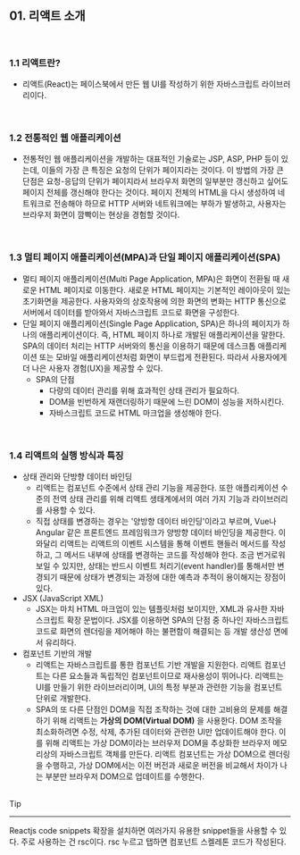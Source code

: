 ## 01. 리액트 소개

<br>

### 1.1 리액트란?

- 리액트(React)는 페이스북에서 만든 웹 UI를 작성하기 위한 자바스크립트 라이브러리이다.

<br>

### 1.2 전통적인 웹 애플리케이션

- 전통적인 웹 애플리케이션을 개발하는 대표적인 기술로는 JSP, ASP, PHP 등이 있는데, 이들의 가장 큰 특징은 요청의 단위가 페이지라는 것이다. 이 방법의 가장 큰 단점은 요청-응답의 단위가 페이지라서 브라우저 화면의 일부분만 갱신하고 싶어도 페이지 전체를 갱신해야 한다는 것이다. 페이지 전체의 HTML을 다시 생성하여 네트워크로 전송해야 하므로 HTTP 서버와 네트워크에는 부하가 발생하고, 사용자는 브라우저 화면이 깜빡이는 현상을 경험할 것이다.

<br>

### 1.3 멀티 페이지 애플리케이션(MPA)과 단일 페이지 애플리케이션(SPA)

- 멀티 페이지 애플리케이션(Multi Page Application, MPA)은 화면이 전환될 때 새로운 HTML 페이지로 이동한다. 새로운 HTML 페이지는 기본적인 레이아웃이 있는 초기화면을 제공한다. 사용자와의 상호작용에 의한 화면의 변화는 HTTP 통신으로 서버에서 데이터를 받아와서 자바스크립트 코드로 화면을 구성한다.
- 단일 페이지 애플리케이션(Single Page Application, SPA)은 하나의 페이지가 하나의 애플리케이션이다. 즉, HTML 페이지 하나로 개발된 애플리케이션을 말한다. SPA의 데이터 처리는 HTTP 서버와의 통신을 이용하기 때문에 데스크톱 애플리케이션 또는 모바일 애플리케이션처럼 화면이 부드럽게 전환된다. 따라서 사용자에게 더 나은 사용자 경험(UX)을 제공할 수 있다.
  - SPA의 단점
    - 다량의 데이터 관리를 위해 효과적인 상태 관리가 필요하다.
    - DOM을 빈번하게 재랜더링하기 때문에 느린 DOM이 성능을 저하시킨다.
    - 자바스크립트 코드로 HTML 마크업을 생성해야 한다.

<br>

### 1.4 리액트의 실행 방식과 특징

- 상태 관리와 단방향 데이터 바인딩
  - 리액트는 컴포넌트 수준에서 상태 관리 기능을 제공한다. 또한 애플리케이션 수준의 전역 상태 관리를 위해 리액트 생태계에서의 여러 가지 기능과 라이브러리를 사용할 수 있다.
  - 직접 상태를 변경하는 경우는 '양방향 데이터 바인딩'이라고 부르며, Vue나 Angular 같은 프론트엔드 프레임워크가 양방향 데이터 바인딩을 제공한다. 이와달리 리액트는 리액트의 이벤트 시스템을 통해 이벤트 핸들러 메서드를 작성하고, 그 메서드 내부에 상태를 변경하는 코드를 작성해야 한다. 조금 번거로워 보일 수 있지만, 상태는 반드시 이벤트 처리기(event handler)를 통해서만 변경되기 때문에 상태가 변경되는 과정에 대한 예측과 추적이 용이해지는 장점이 있다.
- JSX (JavaScript XML)
  - JSX는 마치 HTML 마크업이 있는 템플릿처럼 보이지만, XML과 유사한 자바스크립트 확장 문법이다. JSX를 이용하면 SPA의 단점 중 하나인 자바스크립트 코드로 화면의 렌더링을 제어해야 하는 불편함이 해결되는 등 개발 생산성 면에서 유리하다.
- 컴포넌트 기반의 개발
  - 리액트는 자바스크립트를 통한 컴포넌트 기반 개발을 지원한다. 리액트 컴포넌트는 다른 요소들과 독립적인 컴포넌트이므로 재사용성이 뛰어나다. 리액트는 UI를 만들기 위한 라이브러리이며, UI의 특정 부분과 관련한 기능을 컴포넌트 단위로 개발한다.
  - SPA의 또 다른 단점인 DOM을 직접 조작하는 것에 대한 고비용의 문제를 해결하기 위해 리액트는 **가상의 DOM(Virtual DOM)** 을 사용한다. DOM 조작을 최소화하려면 수정, 삭제, 추가된 데이터와 관련한 UI만 업데이트해야 한다. 이를 위해 리액트는 가상 DOM이라는 브러우저 DOM을 추상화한 브라우저 메모리상의 자바스크립트 객체를 만든다. 리액트 컴포넌트는 가상 DOM으로 렌더링을 수행하고, 가상 DOM에서는 이전 버전과 새로운 버전을 비교해서 차이가 나는 부분만 브라우저 DOM으로 업데이트를 수행한다.

<br>
Tip
<hr>
Reactjs code snippets 확장을 설치하면 여러가지 유용한 snippet들을 사용할 수 있다. 주로 사용하는 건 rsc이다. rsc 누르고 탭하면 컴포넌트 스켈레톤 코드가 작성된다.
